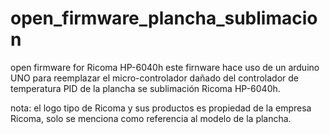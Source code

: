 # open_firmware_plancha_sublimacion
open firmware for Ricoma HP-6040h
este firnware hace uso de un arduino UNO para reemplazar el micro-controlador dañado del controlador de temperatura PID de la plancha se sublimación Ricoma HP-6040h.

nota: el logo tipo de Ricoma y sus productos es propiedad de la empresa Ricoma, solo se menciona como referencia al modelo de la plancha.

